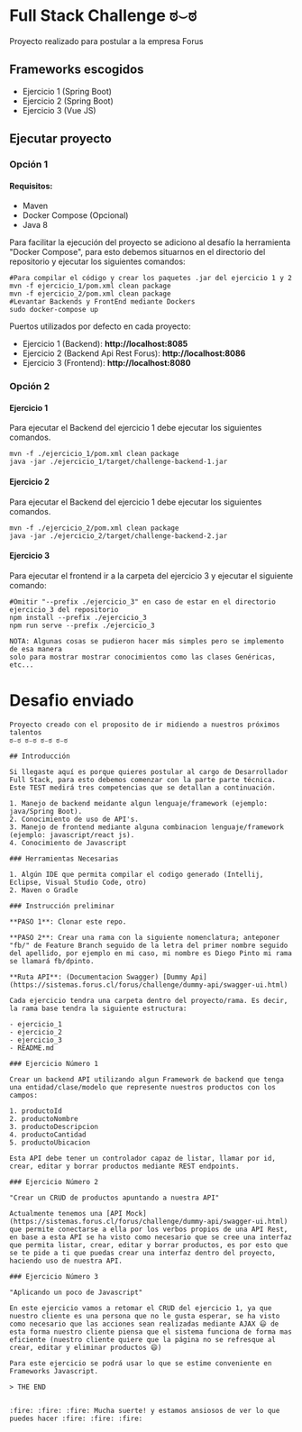 # Full Stack Challenge ಠ⌣ಠ

Proyecto realizado para postular a la empresa Forus

## Frameworks escogidos
- Ejercicio 1 (Spring Boot)
- Ejercicio 2 (Spring Boot)
- Ejercicio 3 (Vue JS)

## Ejecutar proyecto
### Opción 1
#### Requisitos:
- Maven
- Docker Compose (Opcional)
- Java 8

Para facilitar la ejecución del proyecto se adiciono al desafío la herramienta "Docker Compose", para esto debemos situarnos en el directorio del repositorio y ejecutar los siguientes comandos:
```
#Para compilar el código y crear los paquetes .jar del ejercicio 1 y 2
mvn -f ejercicio_1/pom.xml clean package
mvn -f ejercicio_2/pom.xml clean package
#Levantar Backends y FrontEnd mediante Dockers
sudo docker-compose up
```

Puertos utilizados por defecto en cada proyecto:
- Ejercicio 1 (Backend): **http://localhost:8085**
- Ejercicio 2 (Backend Api Rest Forus): **http://localhost:8086**
- Ejercicio 3 (Frontend): **http://localhost:8080**

### Opción 2
#### Ejercicio 1
Para ejecutar el Backend del ejercicio 1 debe ejecutar los siguientes comandos.
```
mvn -f ./ejercicio_1/pom.xml clean package
java -jar ./ejercicio_1/target/challenge-backend-1.jar 
```
#### Ejercicio 2
Para ejecutar el Backend del ejercicio 1 debe ejecutar los siguientes comandos.
```
mvn -f ./ejercicio_2/pom.xml clean package
java -jar ./ejercicio_2/target/challenge-backend-2.jar 
```

#### Ejercicio 3
Para ejecutar el frontend ir a la carpeta del ejercicio 3 y ejecutar el siguiente comando:
```
#Omitir "--prefix ./ejercicio_3" en caso de estar en el directorio ejercicio_3 del repositorio
npm install --prefix ./ejercicio_3
npm run serve --prefix ./ejercicio_3
```


```
NOTA: Algunas cosas se pudieron hacer más simples pero se implemento de esa manera
solo para mostrar mostrar conocimientos como las clases Genéricas, etc...
```

# Desafio enviado

```
Proyecto creado con el proposito de ir midiendo a nuestros próximos talentos 
ಠ⌣ಠ ಠ⌣ಠ ಠ⌣ಠ ಠ⌣ಠ

## Introducción

Si llegaste aquí es porque quieres postular al cargo de Desarrollador Full Stack, para esto debemos comenzar con la parte parte técnica. Este TEST medirá tres competencias que se detallan a continuación.

1. Manejo de backend meidante algun lenguaje/framework (ejemplo: java/Spring Boot).
2. Conocimiento de uso de API's.
3. Manejo de frontend mediante alguna combinacion lenguaje/framework (ejemplo: javascript/react js).
4. Conocimiento de Javascript

### Herramientas Necesarias

1. Algún IDE que permita compilar el codigo generado (Intellij, Eclipse, Visual Studio Code, otro)
2. Maven o Gradle

### Instrucción preliminar

**PASO 1**: Clonar este repo.

**PASO 2**: Crear una rama con la siguiente nomenclatura; anteponer "fb/" de Feature Branch seguido de la letra del primer nombre seguido del apellido, por ejemplo en mi caso, mi nombre es Diego Pinto mi rama se llamará fb/dpinto.

**Ruta API**: (Documentacion Swagger) [Dummy Api](https://sistemas.forus.cl/forus/challenge/dummy-api/swagger-ui.html)

Cada ejercicio tendra una carpeta dentro del proyecto/rama. Es decir, la rama base tendra la siguiente estructura:

- ejercicio_1
- ejercicio_2
- ejercicio_3
- README.md

### Ejercicio Número 1

Crear un backend API utilizando algun Framework de backend que tenga una entidad/clase/modelo que represente nuestros productos con los campos:

1. productoId
2. productoNombre
3. productoDescripcion
4. productoCantidad
5. productoUbicacion

Esta API debe tener un controlador capaz de listar, llamar por id, crear, editar y borrar productos mediante REST endpoints.

### Ejercicio Número 2

"Crear un CRUD de productos apuntando a nuestra API"

Actualmente tenemos una [API Mock](https://sistemas.forus.cl/forus/challenge/dummy-api/swagger-ui.html) que permite conectarse a ella por los verbos propios de una API Rest, en base a esta API se ha visto como necesario que se cree una interfaz que permita listar, crear, editar y borrar productos, es por esto que se te pide a ti que puedas crear una interfaz dentro del proyecto, haciendo uso de nuestra API.

### Ejercicio Número 3

"Aplicando un poco de Javascript"

En este ejercicio vamos a retomar el CRUD del ejercicio 1, ya que nuestro cliente es una persona que no le gusta esperar, se ha visto como necesario que las acciones sean realizadas mediante AJAX 😃 de esta forma nuestro cliente piensa que el sistema funciona de forma mas eficiente (nuestro cliente quiere que la página no se refresque al crear, editar y eliminar productos 😄)

Para este ejercicio se podrá usar lo que se estime conveniente en Frameworks Javascript.

> THE END 


:fire: :fire: :fire: Mucha suerte! y estamos ansiosos de ver lo que puedes hacer :fire: :fire: :fire:

```